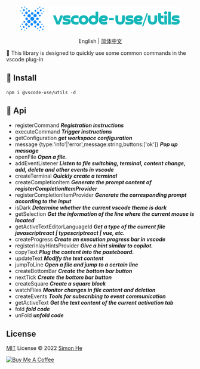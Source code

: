<p align="center">
<img src="./assets/kv.png" alt="vscode-use/utils">
</p>
<p align="center"> English | <a href="./README_zh.md">简体中文</a></p>

🐰 This library is designed to quickly use some common commands in the vscode plug-in

## 📍 Install
```
npm i @vscode-use/utils -d
```

## 📝 Api

- registerCommand ***Registration instructions***
- executeCommand ***Trigger instructions***
- getConfiguration ***get workspace configuration***
- message {type:'info'|'error',message:string,buttons:['ok']} ***Pop up message***
- openFile ***Open a file.***
- addEventListener ***Listen to file switching, terminal, content change, add, delete and other events in vscode***
- createTerminal ***Quickly create a terminal***
- createCompletionItem ***Generate the prompt content of registerCompletionItemProvider***
- registerCompletionItemProvider ***Generate the corresponding prompt according to the input***
- isDark ***Determine whether the current vscode theme is dark***
- getSelection ***Get the information of the line where the current mouse is located***
- getActiveTextEditorLanguageId ***Get a type of the current file javascriptreact | typescriptreact | vue, etc.***
- createProgress ***Create an execution progress bar in vscode***
- registerInlayHintsProvider ***Give a hint similar to copilot.***
- copyText ***Plug the content into the pasteboard.***
- updateText ***Modify the text content***
- jumpToLine ***Open a file and jump to a certain line***
- createBottomBar ***Create the bottom bar button***
- nextTick ***Create the bottom bar button***
- createSquare ***Create a square block***
- watchFiles ***Monitor changes in file content and deletion***
- createEvents ***Tools for subscribing to event communication***
- getActiveText ***Get the text content of the current activation tab***
- fold ***fold code***
- unFold ***unfold code***


## License

[MIT](./LICENSE) License © 2022 [Simon He](https://github.com/Simon-He95)

<a href="https://github.com/Simon-He95/sponsor" target="_blank"><img src="https://cdn.buymeacoffee.com/buttons/default-orange.png" alt="Buy Me A Coffee" style="height: 51px !important;width: 217px !important;" ></a>
